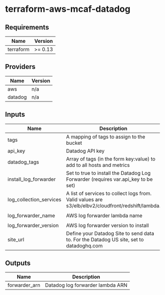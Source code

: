 # terraform-aws-mcaf-datadog

<!--- BEGIN_TF_DOCS --->
## Requirements

| Name | Version |
|------|---------|
| terraform | >= 0.13 |

## Providers

| Name | Version |
|------|---------|
| aws | n/a |
| datadog | n/a |

## Inputs

| Name | Description | Type | Default | Required |
|------|-------------|------|---------|:--------:|
| tags | A mapping of tags to assign to the bucket | `map(string)` | n/a | yes |
| api\_key | Datadog API key | `string` | `null` | no |
| datadog\_tags | Array of tags (in the form key:value) to add to all hosts and metrics | `list(string)` | `[]` | no |
| install\_log\_forwarder | Set to true to install the Datadog Log Forwarder (requires var.api\_key to be set) | `bool` | `false` | no |
| log\_collection\_services | A list of services to collect logs from. Valid values are s3/elb/elbv2/cloudfront/redshift/lambda. | `list(string)` | `null` | no |
| log\_forwarder\_name | AWS log forwarder lambda name | `string` | `"datadog-forwarder"` | no |
| log\_forwarder\_version | AWS log forwarder version to install | `string` | `"latest"` | no |
| site\_url | Define your Datadog Site to send data to. For the Datadog US site, set to datadoghq.com | `string` | `"datadoghq.eu"` | no |

## Outputs

| Name | Description |
|------|-------------|
| forwarder\_arn | Datadog log forwarder lambda ARN |

<!--- END_TF_DOCS --->
